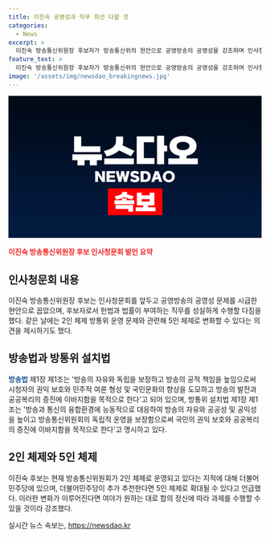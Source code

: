 ```yaml
---
title: 이진숙 공영성과 직무 최선 다할 것
categories:
  - News
excerpt: >
  이진숙 방송통신위원장 후보자가 방송통신위의 현안으로 공영방송의 공영성을 강조하며 인사청문회를 준비하는 모습을 공개했다. 후보자는 직무 수행을 다짐하며 5인체제를 추진하고 지난 추천이후의 상황과 관련된 의견을 밝혀 논란을 일으키고 있다. 그러나 구체적인 행보에 대해서는 회피적인 입장을 보였으며, 5인체제 형성에 대한 희망을 밝히며 대중들의 지지를 얻고자 했다.
feature_text: >
  이진숙 방송통신위원장 후보자가 방송통신위의 현안으로 공영방송의 공영성을 강조하며 인사청문회를 준비하는 모습을 공개했다. 후보자는 직무 수행을 다짐하며 5인체제를 추진하고 지난 추천이후의 상황과 관련된 의견을 밝혀 논란을 일으키고 있다. 그러나 구체적인 행보에 대해서는 회피적인 입장을 보였으며, 5인체제 형성에 대한 희망을 밝히며 대중들의 지지를 얻고자 했다.
image: '/assets/img/newsdao_breakingnews.jpg'
---
```


<p><img src="/assets/img/newsdao_breakingnews.jpg" alt="implanttips 속보" /></p>

<p><b><span style="color: #ee2323;">이진숙 방송통신위원장 후보 인사청문회 발언 요약</span></b></p>

<h2 data-ke-size="size26">인사청문회 내용</h2>

<p>이진숙 방송통신위원장 후보는 인사청문회를 앞두고 공영방송의 공영성 문제를 시급한 현안으로 꼽았으며, 후보자로서 헌법과 법률이 부여하는 직무를 성실하게 수행할 다짐을 했다. 같은 날에는 2인 체제 방통위 운영 문제와 관련해 5인 체제로 변화할 수 있다는 의견을 제시하기도 했다.</p>

<h2 data-ke-size="size26">방송법과 방통위 설치법</h2>

<p><b><span style="color: #1a5490;">방송법</span></b> 제1장 제1조는 '방송의 자유와 독립을 보장하고 방송의 공적 책임을 높임으로써 시청자의 권익 보호와 민주적 여론 형성 및 국민문화의 향상을 도모하고 방송의 발전과 공공복리의 증진에 이바지함을 목적으로 한다'고 되어 있으며, 방통위 설치법 제1장 제1조는 '방송과 통신의 융합환경에 능동적으로 대응하여 방송의 자유와 공공성 및 공익성을 높이고 방송통신위원회의 독립적 운영을 보장함으로써 국민의 권익 보호와 공공복리의 증진에 이바지함을 목적으로 한다'고 명시하고 있다.</p>

<h2 data-ke-size="size26">2인 체제와 5인 체제</h2>

<p>이진숙 후보는 현재 방송통신위원회가 2인 체제로 운영되고 있다는 지적에 대해 더불어민주당에 있으며, 더불어민주당이 추가 추천한다면 5인 체제로 확대될 수 있다고 언급했다. 이러한 변화가 이루어진다면 여야가 원하는 대로 합의 정신에 따라 과제를 수행할 수 있을 것이라 강조했다.</p>
실시간 뉴스 속보는, <a href="https://newsdao.kr" rel="dofollow">https://newsdao.kr</a>


